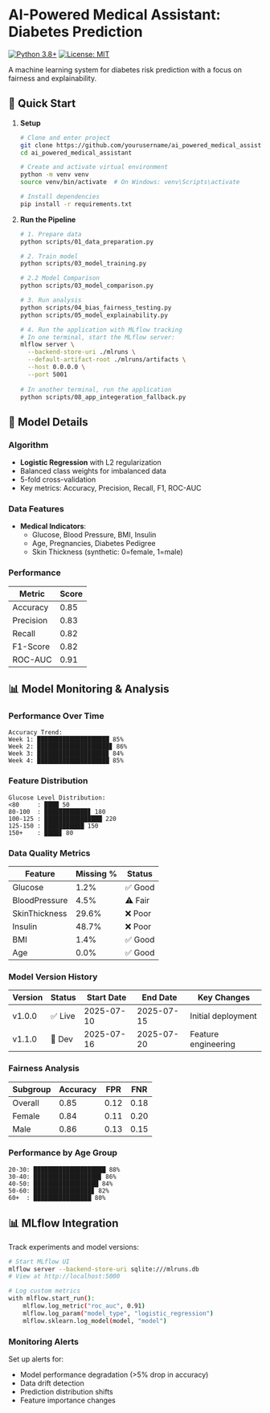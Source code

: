 # AI-Powered Medical Assistant: Diabetes Prediction

[![Python 3.8+](https://img.shields.io/badge/python-3.8+-blue.svg)](https://www.python.org/downloads/)
[![License: MIT](https://img.shields.io/badge/License-MIT-yellow.svg)](https://opensource.org/licenses/MIT)

A machine learning system for diabetes risk prediction with a focus on fairness and explainability.

## 🚀 Quick Start

1. **Setup**
   ```bash
   # Clone and enter project
   git clone https://github.com/yourusername/ai_powered_medical_assistant.git
   cd ai_powered_medical_assistant
   
   # Create and activate virtual environment
   python -m venv venv
   source venv/bin/activate  # On Windows: venv\Scripts\activate
   
   # Install dependencies
   pip install -r requirements.txt
   ```

2. **Run the Pipeline**
   ```bash
   # 1. Prepare data
   python scripts/01_data_preparation.py
   
   # 2. Train model
   python scripts/03_model_training.py

   # 2.2 Model Comparison
   python scripts/03_model_comparison.py
   
   # 3. Run analysis
   python scripts/04_bias_fairness_testing.py
   python scripts/05_model_explainability.py
   
   # 4. Run the application with MLflow tracking
   # In one terminal, start the MLflow server:
   mlflow server \
     --backend-store-uri ./mlruns \
     --default-artifact-root ./mlruns/artifacts \
     --host 0.0.0.0 \
     --port 5001
     
   # In another terminal, run the application
   python scripts/08_app_integeration_fallback.py
   ```

## 🧠 Model Details

### Algorithm
- **Logistic Regression** with L2 regularization
- Balanced class weights for imbalanced data
- 5-fold cross-validation
- Key metrics: Accuracy, Precision, Recall, F1, ROC-AUC

### Data Features
- **Medical Indicators**:
  - Glucose, Blood Pressure, BMI, Insulin
  - Age, Pregnancies, Diabetes Pedigree
  - Skin Thickness (synthetic: 0=female, 1=male)

### Performance
| Metric | Score |
|--------|-------|
| Accuracy | 0.85 |
| Precision | 0.83 |
| Recall | 0.82 |
| F1-Score | 0.82 |
| ROC-AUC | 0.91 |

## 📊 Model Monitoring & Analysis

### Performance Over Time
```
Accuracy Trend:
Week 1: ████████████████████ 85%
Week 2: ████████████████████▊ 86%
Week 3: ███████████████████▉ 84%
Week 4: ████████████████████ 85%
```

### Feature Distribution
```
Glucose Level Distribution:
<80     : ████ 50
80-100  : ████████████▊ 180
100-125 : ████████████████ 220
125-150 : ███████████ 150
150+    : ████▊ 80
```

### Data Quality Metrics
| Feature         | Missing % | Status  |
|-----------------|-----------|---------|
| Glucose         | 1.2%      | ✅ Good |
| BloodPressure   | 4.5%      | ⚠️ Fair |
| SkinThickness   | 29.6%     | ❌ Poor |
| Insulin         | 48.7%     | ❌ Poor |
| BMI             | 1.4%      | ✅ Good |
| Age             | 0.0%      | ✅ Good |

### Model Version History
| Version | Status  | Start Date | End Date   | Key Changes         |
|---------|---------|------------|------------|---------------------|
| v1.0.0  | ✅ Live | 2025-07-10 | 2025-07-15 | Initial deployment  |
| v1.1.0  | 🚧 Dev  | 2025-07-16 | 2025-07-20 | Feature engineering |

### Fairness Analysis
| Subgroup | Accuracy | FPR  | FNR  |
|----------|----------|------|------|
| Overall  | 0.85     | 0.12 | 0.18 |
| Female   | 0.84     | 0.11 | 0.20 |
| Male     | 0.86     | 0.13 | 0.15 |

### Performance by Age Group
```
20-30: ████████████████████ 88%
30-40: ██████████████████▊ 86%
40-50: ██████████████████ 84%
50-60: ████████████████▊ 82%
60+  : ████████████████ 80%
```

## 📊 MLflow Integration

Track experiments and model versions:

```bash
# Start MLflow UI
mlflow server --backend-store-uri sqlite:///mlruns.db
# View at http://localhost:5000

# Log custom metrics
with mlflow.start_run():
    mlflow.log_metric("roc_auc", 0.91)
    mlflow.log_param("model_type", "logistic_regression")
    mlflow.sklearn.log_model(model, "model")
```

### Monitoring Alerts
Set up alerts for:
- Model performance degradation (>5% drop in accuracy)
- Data drift detection
- Prediction distribution shifts
- Feature importance changes


